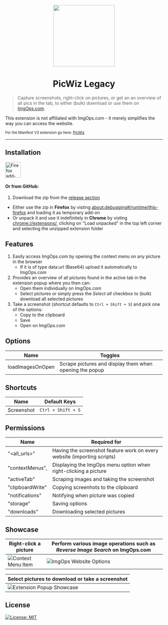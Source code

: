 <p align="center"><img width="196" height="196" src="https://i.imgur.com/zIXGZCg.png"></p>
<h1 align="center">PicWiz Legacy</h1>

> Capture screenshots, right-click on pictures, or get an an overview of all pics in the tab, to either (bulk) download or use them on [ImgOps.com](https://ImgOps.com).

This extension is not affiliated with ImgOps.com - it merely simplifies the way you can access the website.

<sub>For the Manifest V3 extension go here: [PicWiz](https://github.com/majin-cs/PicWiz)</sub>

---

## Installation

<a href="https://addons.mozilla.org/en-US/firefox/addon/picwiz-legacy/">
 <picture>
    <source srcset="https://i.imgur.com/ZluoP7T.png" media="(prefers-color-scheme: dark)">
    <img height="50" src="https://i.imgur.com/4PobQqE.png" alt="Firefox add-ons">
 </picture>
</a>

#### Or from GitHub:

1. Download the zip from the [release section](https://github.com/majin-cs/PicWiz-Legacy/releases) 
- Either use the zip in **Firefox** by visting [about:debugging#/runtime/this-firefox](about:debugging#/runtime/this-firefox) and loading it as temporary add-on 
- Or unpack it and use it indefinitely in **Chrome** by visting [chrome://extensions/](chrome://extensions/), clicking on "Load unpacked" in the top left corner and selecting the unzipped extension folder

## Features

1. Easily access ImgOps.com by opening the context menu on any picture in the browser
   - If it is of type data:url (Base64) upload it automatically to ImgOps.com
2. Provides an overview of all pictures found in the active tab in the extension popup where you then can:
   - Open them individually on ImgOps.com
   - Select pictures or simply press the _Select all_ checkbox to (bulk) download all selected pictures
3. Take a screenshot (shortcut defaults to `Ctrl + Shift + S`) and pick one of the options:
   - Copy to the clipboard
   - Save
   - Open on ImgOps.com

## Options

| Name             | Toggles                                                 |
| ---------------- | ------------------------------------------------------- |
| loadImagesOnOpen | Scrape pictures and display them when opening the popup |

## Shortcuts

| Name             | Default Keys       |
| ---------------- | ------------------ |
| Screenshot       | `Ctrl + Shift + S` |

## Permissions

| Name             | Required for                                                             | 
| ---------------- | ------------------------------------------------------------------------ |
| "<all_urls>"     | Having the screenshot feature work on every website (importing scripts)  |
| "contextMenus",  | Displaying the ImgOps menu option when right-clicking a picture          |
| "activeTab"      | Scraping images and taking the screenshot                                |
| "clipboardWrite" | Copying screenhots to the clipboard                                      |
| "notifications"  | Notifying when picture was copied                                        |
| "storage"        | Saving options                                                           |
| "downloads"      | Downloading selected pictures                                            |

## Showcase

| Right-click a picture  | Perform various image operations such as _Reverse Image Search_ on ImgOps.com |
| ---------------------- | ----------------------------------------------------------------------------- |
| ![Context Menu Item](https://i.imgur.com/CECo9n7.png) | ![ImgOps Website Options](https://i.imgur.com/LBWH7qV.png) |

| Select pictures to download or take a screenshot      |
| -------------------------------------------------------- |
| ![Extension Popup Showcase](https://i.imgur.com/q2gl71U.gif) |


## License

[![License: MIT](https://img.shields.io/badge/License-MIT-yellow.svg)](https://opensource.org/licenses/MIT)
